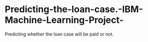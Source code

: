 # Predicting-the-loan-case.-IBM-Machine-Learning-Project-
Predicting whether the loan case will be paid or not.

